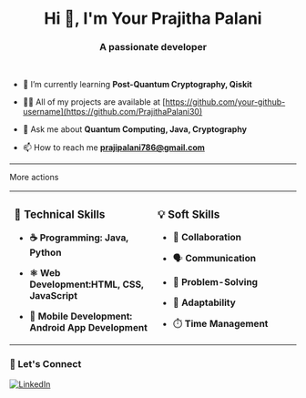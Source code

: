<h1 align="center">Hi 👋, I'm Your Prajitha Palani</h1>
<h3 align="center">A passionate developer</h3><br>



- 🌱 I’m currently learning **Post-Quantum Cryptography, Qiskit**

- 👨‍💻 All of my projects are available at [https://github.com/your-github-username](https://github.com/PrajithaPalani30)

- 💬 Ask me about **Quantum Computing, Java, Cryptography**

- 📫 How to reach me **prajipalani786@gmail.com**

---

<table align="center" width="100%">More actions
  <tr>
    <td valign="top" width="50%">
      
### 🔧 Technical Skills

- **☕ Programming: Java, Python**
- **⚛️ Web Development:HTML, CSS, JavaScript**
- **📱 Mobile Development: Android App Development**

     </td>
    <td valign="top" width="50%">
      
### 💡 Soft Skills

- 🤝 **Collaboration**   
- 🗣️ **Communication**  
- 🧩 **Problem-Solving**  
- 🔄 **Adaptability** 
- ⏱️ **Time Management**

    </td>
  </tr>
</table>

### 🔗 Let's Connect

[![LinkedIn](https://img.shields.io/badge/LinkedIn-blue?style=for-the-badge&logo=linkedin&logoColor=white)](www.linkedin.com/in/prajitha30)


